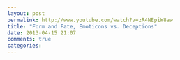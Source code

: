 ```yaml
---
layout: post
permalink: http://www.youtube.com/watch?v=zR4NEpiW8aw
title: "Form and Fate, Emoticons vs. Deceptions"
date: 2013-04-15 21:07
comments: true
categories: 
---
```

